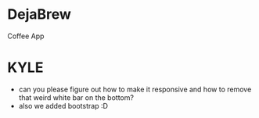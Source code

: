 # DejaBrew
Coffee App

# KYLE
- can you please figure out how to make it responsive and how to remove that weird white bar on the bottom?
- also we added bootstrap :D
